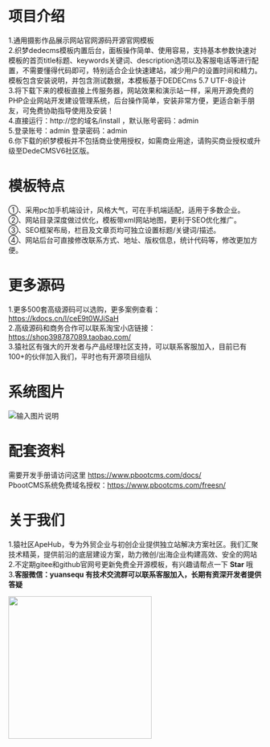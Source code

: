 # 项目介绍
1.通用摄影作品展示网站官网源码开源官网模板<br/>
2.织梦dedecms模板内置后台，面板操作简单、使用容易，支持基本参数快速对模板的首页title标题、keywords关键词、description选项以及客服电话等进行配置，不需要懂得代码即可，特别适合企业快速建站，减少用户的设置时间和精力。模板包含安装说明，并包含测试数据，本模板基于DEDECms 5.7 UTF-8设计<br/>
3.将下载下来的模板直接上传服务器，网站效果和演示站一样，采用开源免费的PHP企业网站开发建设管理系统，后台操作简单，安装非常方便，更适合新手朋友，可免费协助指导使用及安装！<br/>
4.直接运行：http://您的域名/install ，默认账号密码：admin <br/>
5.登录账号：admin     登录密码：admin<br/>
6.你下载的织梦模板并不包括商业使用授权，如需商业用途，请购买商业授权或升级至DedeCMSV6社区版。<br/>

# 模板特点
①、采用pc加手机端设计，风格大气，可在手机端适配，适用于多数企业。<br/>
②、网站目录深度做过优化，模板带xml网站地图，更利于SEO优化推广。<br/>
③、SEO框架布局，栏目及文章页均可独立设置标题/关键词/描述。<br/>
④、网站后台可直接修改联系方式、地址、版权信息，统计代码等，修改更加方便。<br/>

# 更多源码
1.更多500套高级源码可以选购，更多案例查看：https://kdocs.cn/l/ceE9t0WJiSaH <br/>
2.高级源码和商务合作可以联系淘宝小店链接：https://shop398787089.taobao.com/ <br/>
3.猿社区有强大的开发者与产品经理社区支持，可以联系客服加入，目前已有100+的伙伴加入我们，平时也有开源项目组队 <br/>

# 系统图片
![输入图片说明](https://gitee.com/apehub/ChemicalIndustry/raw/master/1727281047829.jpg)

# 配套资料
需要开发手册请访问这里 https://www.pbootcms.com/docs/<br/>
PbootCMS系统免费域名授权：https://www.pbootcms.com/freesn/<br/>


# 关于我们
1.猿社区ApeHub，专为外贸企业与初创企业提供独立站解决方案社区。我们汇聚技术精英，提供前沿的底层建设方案，助力微创/出海企业构建高效、安全的网站<br/>
2.不定期gitee和github官网号更新免费全开源模板，有兴趣请帮点一下 **Star** 哦<br/>
3.**客服微信：yuansequ 有技术交流群可以联系客服加入，长期有资深开发者提供答疑**<br/>

<img src="https://gitee.com/apehub/ChemicalIndustry/raw/master/kefu.jpg"  width="284.5" height="284.5"/>